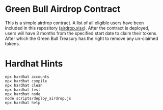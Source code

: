 # Green Bull Airdrop Contract

This is a simple airdrop contract. A list of all eligible users have been included in this repository ([airdrop.xlsx](https://github.com/green-bull-app/gbull-airdrop/blob/main/airdrop.xlsx?raw=true)). After the contract is deployed, users will have 3 months from the specified start date to claim their tokens. After which the Green Bull Treasury has the right to remove any un-claimed tokens.

# Hardhat Hints 

```shell
npx hardhat accounts
npx hardhat compile
npx hardhat clean
npx hardhat test
npx hardhat node
node scripts/deploy_airdrop.js
npx hardhat help
```
